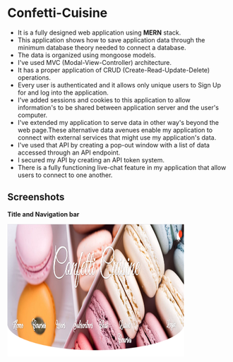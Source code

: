 # Confetti-Cuisine

* It is a fully designed web application using **MERN** stack.
* This application shows how to save application data through the minimum database theory needed to connect a database. 
* The data is organized using mongoose models. 
* I've used MVC (Modal-View-Controller) architecture. 
* It has a proper application of CRUD (Create-Read-Update-Delete) operations. 
* Every user is authenticated and it allows only unique users to Sign Up for and log into the application.
* I've added sessions and cookies to this application to allow information's to be shared between application server and the user's computer.
* I've extended my application to serve data in other way's beyond the web page.These alternative data avenues enable my application to connect with external services that might use my application's data.
* I've used that API by creating a pop-out window with a list of data accessed through an API endpoint. 
* I secured my API by creating an API token system.
* There is a fully functioning live-chat feature in my application that allow users to connect to one another.

## Screenshots

**Title and Navigation bar**


[<img src="/screenshots/Header.jpg" width="400" height="300"/>](/screenshots/Header.jpg)